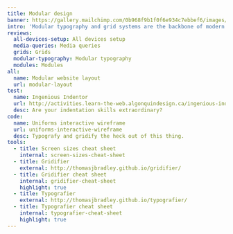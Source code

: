 ```yaml
---
title: Modular design
banner: https://gallery.mailchimp.com/0b968f9b1f0f6e934c7ebbef6/images/27df0363-9902-4e90-bcb4-12876f3dc62a.png
intro: 'Modular typography and grid systems are the backbone of modern responsive web design, helping maintain consistent layouts and simplifying the design process for many devices.'
reviews:
  all-devices-setup: All devices setup
  media-queries: Media queries
  grids: Grids
  modular-typography: Modular typography
  modules: Modules
all:
  name: Modular website layout
  url: modular-layout
test:
  name: Ingenious Indentor
  url: http://activities.learn-the-web.algonquindesign.ca/ingenious-indentor/
  desc: Are your indentation skills extraordinary?
code:
  name: Uniforms interactive wireframe
  url: uniforms-interactive-wireframe
  desc: Typografy and gridify the heck out of this thing.
tools:
  - title: Screen sizes cheat sheet
    internal: screen-sizes-cheat-sheet
  - title: Gridifier
    external: http://thomasjbradley.github.io/gridifier/
  - title: Gridifier cheat sheet
    internal: gridifier-cheat-sheet
    highlight: true
  - title: Typografier
    external: http://thomasjbradley.github.io/typografier/
  - title: Typografier cheat sheet
    internal: typografier-cheat-sheet
    highlight: true
---
```

